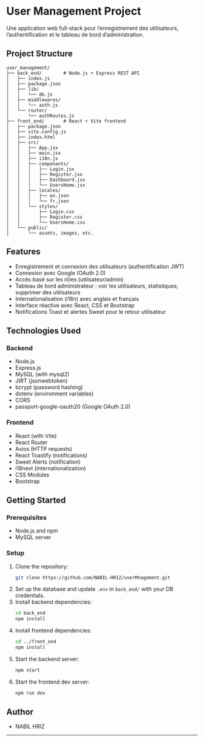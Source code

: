 # User Management Project

Une application web full-stack pour l’enregistrement des utilisateurs, l’authentification et le tableau de bord d’administration.

## Project Structure

```
user_management/
├── back_end/        # Node.js + Express REST API
│   ├── index.js
│   ├── package.json
│   ├── lib/
│   │   └── db.js
│   ├── middlewares/
│   │   └── auth.js
│   └── router/
│       └── authRoutes.js
├── front_end/       # React + Vite frontend
│   ├── package.json
│   ├── vite.config.js
│   ├── index.html
│   ├── src/
│   │   ├── App.jsx
│   │   ├── main.jsx
│   │   ├── i18n.js
│   │   ├── componants/
│   │   │   ├── Login.jsx
│   │   │   ├── Register.jsx
│   │   │   ├── Dashboard.jsx
│   │   │   └── UsersHome.jsx
│   │   ├── locales/
│   │   │   ├── en.json
│   │   │   └── fr.json
│   │   └── styles/
│   │       ├── Login.css
│   │       ├── Register.css
│   │       └── UsersHome.css
│   └── public/
│       └── assets, images, etc.
```

## Features

- Enregistrement et connexion des utilisateurs (authentification JWT)
- Connexion avec Google (OAuth 2.0)
- Accès basé sur les rôles (utilisateur/admin)
- Tableau de bord administrateur : voir les utilisateurs, statistiques, supprimer des utilisateurs
- Internationalisation (i18n) avec anglais et français
- Interface réactive avec React, CSS et Bootstrap
- Notifications Toast et alertes Sweet pour le retour utilisateur

## Technologies Used

### Backend

- Node.js
- Express.js
- MySQL (with mysql2)
- JWT (jsonwebtoken)
- bcrypt (password hashing)
- dotenv (environment variables)
- CORS
- passport-google-oauth20 (Google OAuth 2.0)

### Frontend

- React (with Vite)
- React Router
- Axios (HTTP requests)
- React Toastify (notifications)
- Sweet Alerts (notification)
- i18next (internationalization)
- CSS Modules
- Bootstrap

## Getting Started

### Prerequisites

- Node.js and npm
- MySQL server

### Setup

1. Clone the repository:
   ```bash
   git clone https://github.com/NABIL-HRIZ/userMnagement.git
   ```
2. Set up the database and update `.env` in `back_end/` with your DB credentials.
3. Install backend dependencies:
   ```bash
   cd back_end
   npm install
   ```
4. Install frontend dependencies:
   ```bash
   cd ../front_end
   npm install
   ```
5. Start the backend server:
   ```bash
   npm start
   ```
6. Start the frontend dev server:
   ```bash
   npm run dev
   ```

## Author

- NABIL HRIZ

---

